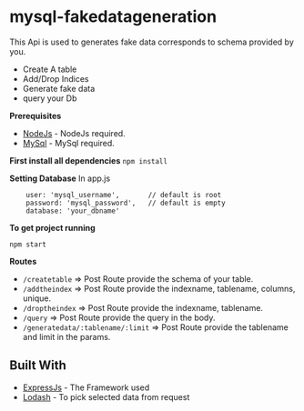 # mysql-fakedatageneration
This Api is used to generates fake data corresponds to schema provided by you.

- Create A table 
- Add/Drop Indices
- Generate fake data
- query your Db

**Prerequisites**
* [NodeJs](https://nodejs.org/en/) - NodeJs required.
* [MySql](https://www.mysql.com/downloads/) - MySql required.

**First install all dependencies**
`npm install`

**Setting Database**
In app.js 
```host: 'localhost',
    user: 'mysql_username',       // default is root
    password: 'mysql_password',   // default is empty
    database: 'your_dbname'

```
    
    
**To get project running**

`npm start`    


**Routes**

- `/createtable`                       =>    Post Route provide the schema of your table.
- `/addtheindex`                       =>    Post Route provide the indexname, tablename, columns, unique.
- `/droptheindex`                      =>    Post Route provide the indexname, tablename.
- `/query`                             =>    Post Route provide the query in the body.
- `/generatedata/:tablename/:limit`    =>    Post Route provide the tablename and limit in the params.






## Built With

* [ExpressJs](http://expressjs.com/) - The Framework used
* [Lodash](https://lodash.com/) - To pick selected data from request



